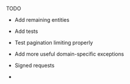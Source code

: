 TODO

- Add remaining entities
- Add tests
- Test pagination limiting properly
- Add more useful domain-specific exceptions

- Signed requests
- 
